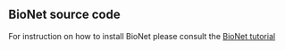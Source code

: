 ## BioNet source code

For instruction on how to install BioNet please consult the [BioNet tutorial](https://alleninstitute.github.io/bmtk/bionet.html)

